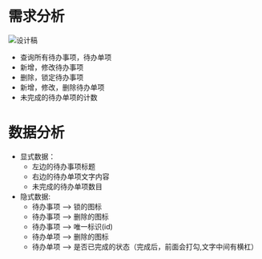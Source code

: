 # 需求分析
![设计稿](https://liangxiaojuan.github.io/images/bb40996b51dffea46806.png)
- 查询所有待办事项，待办单项
- 新增，修改待办事项
- 删除，锁定待办事项
- 新增，修改，删除待办单项
- 未完成的待办单项的计数

# 数据分析
- 显式数据：
  - 左边的待办事项标题
  - 右边的待办单项文字内容
  - 未完成的待办单项数目
- 隐式数据:
  - 待办事项 ——> 锁的图标
  - 待办事项 ——> 删除的图标
  - 待办事项 ——> 唯一标识(id)
  - 待办单项 ——> 删除的图标
  - 待办单项 ——> 是否已完成的状态（完成后，前面会打勾,文字中间有横杠）